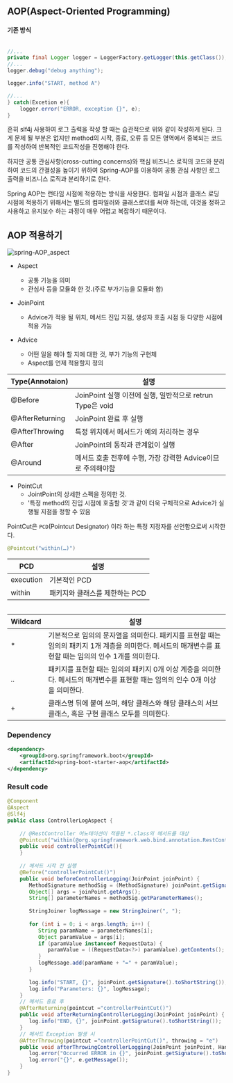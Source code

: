
## AOP(Aspect-Oriented Programming)



#### 기존 방식

```java

//...
private final Logger logger = LoggerFactory.getLogger(this.getClass());
//...
logger.debug("debug anything");

logger.info("START, method A")

//...
} catch(Excetion e){
	logger.error("ERROR, exception {}", e);
}
```
흔히 slf4j 사용하여 로그 출력을 작성 할 때는 습관적으로 위와 같이 작성하게 된다. 크게 문제 될 부분은 없지만 method의 시작, 종료, 오류 등 모든 영역에서 중복되는 코드를 작성하여 반복적인 코드작성을 진행해야 한다.

하지만 공통 관심사항(cross-cutting concerns)와 핵심 비즈니스 로직의 코드와 분리하여 코드의 간결성을 높이기 위하여 Spring-AOP를 이용하여 공통 관심 사항인 로그 출력을 비즈니스 로직과 분리하기로 한다.

Spring AOP는 런타임 시점에 적용하는 방식을 사용한다. 컴파일 시점과 클래스 로딩 시점에 적용하기 위해서는 별도의 컴파일러와 클래스로더를 써야 하는데, 이것을 정하고 사용하고 유지보수 하는 과정이 매우 어렵고 복잡하기 때문이다.

## AOP 적용하기

![spring-AOP_aspect](https://velog.velcdn.com/images/kai6666/post/819d1819-7322-4804-a730-a3a9a235a5c3/image.png)


- Aspect
	- 공통 기능을 의미
	- 관심사 등을 모듈화 한 것.(주로 부가기능을 모듈화 함)
- JoinPoint
	- Advice가 적용 될 위치, 메서드 진입 지점, 생성자 호출 시점 등 다양한 시점에 적용 가능

- Advice
	- 어떤 일을 해야 할 지에 대한 것, 부가 기능의 구현체
	- Aspect를 언제 적용할지 정의

|Type(Annotaion)|설명|
|------|---|
|@Before|JoinPoint 실행 이전에 실행, 일반적으로 retrun Type은 void|
|@AfterReturning|JoinPoint 완료 후 실행|
|@AfterThrowing|특정 위치에서 메서드가 예외 처리하는 경우|
|@After|JoinPoint의 동작과 관계없이 실행|
|@Around|메서드 호출 전후에 수행, 가장 강력한 Advice이므로 주의해야함|

- PointCut
	- JointPoint의 상세한 스펙을 정의한 것.
	- '특정 method의 진입 시점에 호출할 것'과 같이 더욱 구체적으로 Advice가 실행될 지점을 정할 수 있음

PointCut은 `PCD`(Pointcut Designator) 이라 하는 특정 지정자를 선언함으로써 시작한다.

```java
@Pointcut("within(…)")
```

|PCD|설명|
|------|---|
|execution|기본적인 PCD|
|within|패키지와 클래스를 제한하는 PCD|

```java

```

|Wildcard|설명|
|------|---|
|&#42;|기본적으로 임의의 문자열을 의미한다. 패키지를 표현할 때는 임의의 패키지 1개 계층을 의미한다. 메서드의 매개변수를 표현할 때는 임의의 인수 1개를 의미한다.|
|..|패키지를 표현할 때는 임의의 패키지 0개 이상 계층을 의미한다. 메서드의 매개변수를 표현할 때는 임의의 인수 0개 이상을 의미한다.|
|+|클래스명 뒤에 붙여 쓰며, 해당 클래스와 해당 클래스의 서브클래스, 혹은 구현 클래스 모두를 의미한다.|




### Dependency
```xml
<dependency>
	<groupId>org.springframework.boot</groupId> 
	<artifactId>spring-boot-starter-aop</artifactId>
</dependency>
```

### Result code
```java
@Component  
@Aspect  
@Slf4j  
public class ControllerLogAspect {  
  
    // @RestController 어노테이션이 적용된 *.class의 메서드를 대상  
    @Pointcut("within(@org.springframework.web.bind.annotation.RestController *)")  
    public void controllerPointCut(){  
    }  
  
    // 메서드 시작 전 실행  
    @Before("controllerPointCut()")  
    public void beforeControllerLogging(JoinPoint joinPoint) {  
       MethodSignature methodSig = (MethodSignature) joinPoint.getSignature();  
       Object[] args = joinPoint.getArgs();  
       String[] parameterNames = methodSig.getParameterNames();  
  
       StringJoiner logMessage = new StringJoiner(", ");  
  
       for (int i = 0; i < args.length; i++) {  
          String paramName = parameterNames[i];  
          Object paramValue = args[i];  
          if (paramValue instanceof RequestData) {  
             paramValue = ((RequestData<?>) paramValue).getContents();  
          }  
          logMessage.add(paramName + "=" + paramValue);  
       }  
  
       log.info("START, {}", joinPoint.getSignature().toShortString());  
       log.info("Parameters: {}", logMessage);  
    }  
    // 메서드 종료 후  
    @AfterReturning(pointcut ="controllerPointCut()")  
    public void afterReturningControllerLogging(JoinPoint joinPoint) {  
       log.info("END, {}", joinPoint.getSignature().toShortString());  
    }  
    // 메서드 Exception 발생 시  
    @AfterThrowing(pointcut ="controllerPointCut()", throwing = "e")  
    public void afterThrowingControllerLogging(JoinPoint joinPoint, HandyException e) {  
       log.error("Occurred ERROR in {}", joinPoint.getSignature().toShortString());  
       log.error("{}", e.getMessage());  
    }  
}
```